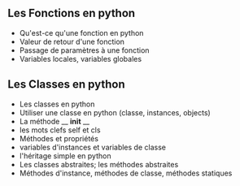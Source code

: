 ## Les Fonctions en python

* Qu'est-ce qu'une fonction en python
* Valeur de retour d'une fonction
* Passage de paramètres à une fonction
* Variables locales, variables globales

## Les Classes en python

* Les classes en python
* Utiliser une classe en python (classe, instances, objects)
* La méthode __ __init__ __
* les mots clefs self et cls
* Méthodes et propriétés
* variables d'instances et variables de classe
* l'héritage simple en python
* Les classes abstraites; les méthodes abstraites
* Méthodes d'instance, méthodes de classe, méthodes statiques
